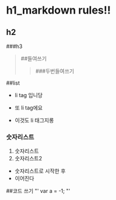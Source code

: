 # h1_markdown rules!!
## h2
###h3
> ##들여쓰기
>> ###두번들여쓰기

##list
* li tag 입니당
+ 또 li tag에요
- 이것도 li 태그지롱
### 숫자리스트
1. 숫자리스트
2. 숫자리스트2
* 숫자리스트로 시작한 후
* 이어진다


##코드 쓰기
"'
var a = -1;
"'
